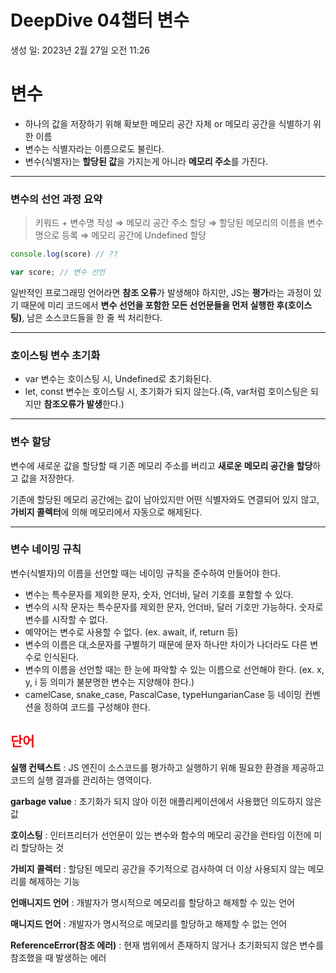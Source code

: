 # DeepDive 04챕터 변수

생성 일: 2023년 2월 27일 오전 11:26

# 변수

- 하나의 값을 저장하기 위해 확보한 메모리 공간 자체 or 메모리 공간을 식별하기 위한 이름
- 변수는 식별자라는 이름으로도 불린다.
- 변수(식별자)는 **할당된 값**을 가지는게 아니라 **메모리 주소**를 가진다.

---

### 변수의 선언 과정 요약

> 키워드 + 변수명 작성 ⇒ 메모리 공간 주소 할당 ⇒ 할당된 메모리의 이름을 변수명으로 등록 ⇒ 메모리 공간에 Undefined 할당
> 

```jsx
console.log(score) // ??

var score; // 변수 선언
```

일반적인 프로그래밍 언어라면 **참조 오류**가 발생해야 하지만, JS는 **평가**라는 과정이 있기 때문에 미리 코드에서 **변수 선언을 포함한 모든 선언문들을 먼저 실행한 후(호이스팅)**, 남은 소스코드들을 한 줄 씩 처리한다.

---

### 호이스팅 변수 초기화

- var 변수는 호이스팅 시, Undefined로 초기화된다.
- let, const 변수는 호이스팅 시, 초기화가 되지 않는다.(즉, var처럼 호이스팅은 되지만 **참조오류가 발생**한다.)

---

### **변수 할당**

변수에 새로운 값을 할당할 때 기존 메모리 주소를 버리고 **새로운 메모리 공간을 할당**하고 값을 저장한다.

기존에 할당된 메모리 공간에는 값이 남아있지만 어떤 식별자와도 연결되어 있지 않고, **가비지 콜렉터**에 의해 메모리에서 자동으로 해제된다.

---

### 변수 네이밍 규칙

변수(식별자)의 이름을 선언할 때는 네이밍 규칙을 준수하여 만들어야 한다.

- 변수는 특수문자를 제외한 문자, 숫자, 언더바, 달러 기호를 포함할 수 있다.
- 변수의 시작 문자는 특수문자를 제외한 문자, 언더바, 달러 기호만 가능하다.
숫자로 변수를 시작할 수 없다.
- 예약어는 변수로 사용할 수 없다.
(ex. await, if, return 등)
- 변수의 이름은 대,소문자를 구별하기 때문에 문자 하나만 차이가 나더라도 다른 변수로 인식된다.
- 변수의 이름을 선언할 때는 한 눈에 파악할 수 있는 이름으로 선언해야 한다.
(ex. x, y, i 등 의미가 불분명한 변수는 지양해야 한다.)
- camelCase, snake_case, PascalCase, typeHungarianCase 등 네이밍 컨벤션을 정하여 코드를 구성해야 한다.

## <span style="color: red">단어</span>

**실행 컨텍스트** : JS 엔진이 소스코드를 평가하고 실행하기 위해 필요한 환경을 제공하고 코드의 실행 결과를 관리하는 영역이다.

**garbage value** : 초기화가 되지 않아 이전 애플리케이션에서 사용했던 의도하지 않은 값

**호이스팅** : 인터프리터가 선언문이 있는 변수와 함수의 메모리 공간을 런타임 이전에 미리 할당하는 것

**가비지 콜렉터** : 할당된 메모리 공간을 주기적으로 검사하여 더 이상 사용되지 않는 메모리를 해제하는 기능

**언매니지드 언어** : 개발자가 명시적으로 메모리를 할당하고 해제할 수 있는 언어

**매니지드 언어** : 개발자가 명시적으로 메모리를 할당하고 해제할 수 없는 언어

**ReferenceError(참조 에러)** : 현재 범위에서 존재하지 않거나 초기화되지 않은 변수를 참조했을 때 발생하는 에러